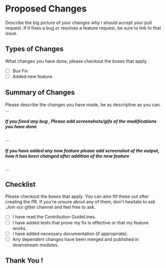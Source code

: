 
# Proposed Changes


Describe the big picture of your changes  why I should accept your pull request. If it fixes a bug or resolves a feature request, be sure to link to that issue.


## Types of Changes
What changes you have done, please  checkout  the boxes that apply

- [ ] Bux Fix
- [ ] Added new feature

## Summary of Changes
 Please describe the changes you have made, be as descriptive as you can.
...


#####  If you fixed any bug , Please add screenshots/gifs of the modifications you have done
...


##### If you have added any new feature please add screenshot of the output, how it has been changed after addition of the new feature 
...





## Checklist
Please checkout the boxes that apply. You can also fill these out after creating the PR. If you're unsure about any of them, don't hesitate to ask .Join our gitter channel and feel free to ask.

- [ ]  I  have  read the Contribution GuideLines.
- [ ] I have added tests that prove my fix is effective or that my feature works.
- [ ] I have added necessary documentation (if appropriate).
- [ ] Any dependent changes have been merged and published in downstream modules.

## Thank You !



